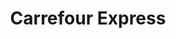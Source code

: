 ---
title: "Carrefour Express"
url: /ciudad-autonoma-de-buenos-aires/carrefour-express-viamonte/
shop: Lebensmittel
---